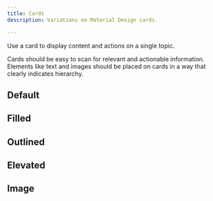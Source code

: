 ```yaml
---
title: Cards
description: Variations on Material Design cards.

---
```


Use a card to display content and actions on a single topic.

Cards should be easy to scan for relevant and actionable information. Elements like text and images should be placed on cards in a way that clearly indicates hierarchy.

## Default

<code-preview group="default"></code-preview>

## Filled

<code-preview group="filled"></code-preview>

## Outlined

<code-preview group="outlined"></code-preview>

## Elevated

<code-preview group="elevated"></code-preview>

## Image

<code-preview group="image"></code-preview>
